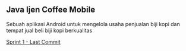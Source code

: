## Java Ijen Coffee Mobile

Sebuah aplikasi Android untuk mengelola usaha penjualan biji kopi dan tempat jual beli biji kopi berkualitas

[Sprint 1 - Last Commit](https://github.com/ilhmwisnu/java_ijen_mobile/tree/ef93d33638727dd75d89b4377c04fb8f19281bc1)
